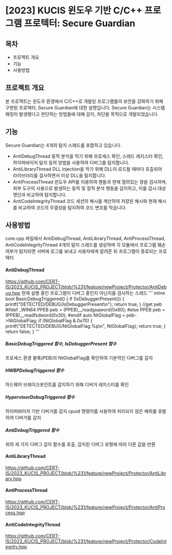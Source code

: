 
# [2023] KUCIS 윈도우 기반 C/C++ 프로그램 프로텍터: Secure Guardian



## 목차
* 프로젝트 개요
* 기능
* 사용방법
  


## 프로젝트 개요

본 프로젝트는 윈도우 환경에서 C/C++로 개발된 프로그램들의 보안을 강화하기 위해 구현된 프로텍터, Secure Guardian에 대한 설명입니다. 
Secure Guardian는 시스템 해킹이 발생했다고 판단하는 방법들에 대해 감지, 차단을 목적으로 개발되었습니다.



## 기능
Secure Guardian는 4개의 탐지 스레드를 포함하고 있습니다.

* AntiDebugThread  동적 분석을 막기 위해 프로세스 확인, 스레드 레지스터 확인, 하이퍼바이저 탐지 등의 방법을 사용하여 디버그를 탐지합니다.
* AntiLibraryThread  DLL injection을 막기 위해 DLL이 로드될 때마다 호출되어 라이브러리를 검사하면서 이상 DLL을 탐지합니다.
* AntiProcessThread  윈도우 API를 이용하여 핸들과 현재 열려있는 창을 검사하며, 외부 도구의 사용으로 발생하는 동적 및 정적 분석 행동을 감지하고, 이를 감시 대상 명단과 비교하여 탐지합니다.
* AntiCodeIntegrityThread  코드 세션의 해시를 계산하여 저장된 해시와 현재 해시를 비교하여 코드의 무결성을 탐지하여 코드 변조를 막습니다.



## 사용방법
core.cpp 파일에서 AntiDebugThread, AntiLibraryThread, AntiProcessThread, AntiCodeIntegrityThread 4개의 탐지 스레드를 생성하며 
각 모듈에서 프로그램 훼손 여부가 탐지되면 서버에 로그를 보내고 사용자에게 알려준 뒤 프로그램이 종료되는 프로텍터


#### AntiDebugThread
https://github.com/CERT-IS/2023_KUCIS_PROJECT/blob/%231/feature/newProject/Protector/AntiDebug.hpp
현재 실행 중인 프로그램이 디버그 중인지 아닌지를 검사하는 스레드
'''
inline bool BasicDebugTriggered()
{
    if (IsDebuggerPresent())
    {
        printf("DETECTED/DEBUG/IsDebuggerPresent\n");
        return true;
    }
    //get peb
#ifdef _WIN64
    PPEB peb = (PPEB)__readgsqword(0x60);
#else
    PPEB peb = (PPEB)__readfsdword(0x30);
#endif
    auto NtGlobalFlag = peb->NtGlobalFlag;
    if (NtGlobalFlag & 0x70)
    {
        printf("DETECTED/DEBUG/NtGlobalFlag:%p\n", NtGlobalFlag);
        return true;
    }
    return false;
}
'''
    
##### BasicDebugTriggered 함수, IsDebuggerPresent 함수
프로세스 환경 블록(PEB)의 NtGlobalFlag를 확인하여 기본적인 디버그를 감지

##### HWBPDebugTriggered 함수
하드웨어 브레이크포인트를 감지하기 위해 디버거 레지스터를 확인

##### HypervisorDebugTriggered 함수
하이퍼바이저 기반 디버거를 감지
cpuid 명령어를 사용하여 처리되지 않은 예외를 유발하여 디버거를 감지

##### AntiDebugTriggered 함수
위의 세 가지 디버그 감지 함수를 호출, 감지된 디버그 유형에 따라 다른 값을 반환


#### AntiLibraryThread
https://github.com/CERT-IS/2023_KUCIS_PROJECT/blob/%231/feature/newProject/Protector/AntiLibrary.hpp


#### AntiProcessThread
https://github.com/CERT-IS/2023_KUCIS_PROJECT/blob/%231/feature/newProject/Protector/AntiProcess.hpp

#### AntiCodeIntegrityThread
https://github.com/CERT-IS/2023_KUCIS_PROJECT/blob/%231/feature/newProject/Protector/CodeIntegrity.hpp




